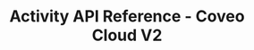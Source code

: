 ---
layout: redoc_page
title: Activity API Reference - Coveo Cloud V2
categories: api_docs
swagger: ../../api_docs/Activity.yml
ghPagesSiteName: /cloudv2-docs-site
---